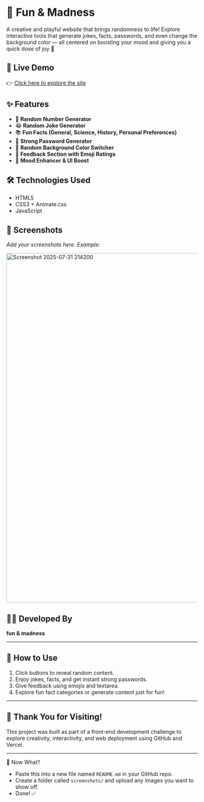 # 🎲 Fun & Madness

A creative and playful website that brings randomness to life! Explore interactive tools that generate jokes, facts, passwords, and even change the background color — all centered on boosting your mood and giving you a quick dose of joy 🎉

## 🔗 Live Demo
👉 [Click here to explore the site](https://fun-with-randomness-k57hvdg32-mrudani1712s-projects.vercel.app)

## ✨ Features
- 🔢 **Random Number Generator**
- 😂 **Random Joke Generator**
- 📚 **Fun Facts (General, Science, History, Personal Preferences)**
- 🔐 **Strong Password Generator**
- 🎨 **Random Background Color Switcher**
- 📝 **Feedback Section with Emoji Ratings**
- 💬 **Mood Enhancer & UI Boost**

## 🛠️ Technologies Used
- HTML5  
- CSS3 + Animate.css  
- JavaScript

## 📸 Screenshots

_Add your screenshots here. Example:_

<img width="1893" height="919" alt="Screenshot 2025-07-31 214200" src="https://github.com/user-attachments/assets/f199fa4a-b220-4e83-9b92-ff0b7400f3df" />



## 👨‍💻 Developed By
**fun & madness**

---

## 📌 How to Use

1. Click buttons to reveal random content.
2. Enjoy jokes, facts, and get instant strong passwords.
3. Give feedback using emojis and textarea.
4. Explore fun fact categories or generate content just for fun!

---

## 🙌 Thank You for Visiting!

This project was built as part of a front-end development challenge to explore creativity, interactivity, and web deployment using GitHub and Vercel.

---

📂 Now What?

- Paste this into a new file named `README.md` in your GitHub repo.
- Create a folder called `screenshots/` and upload any images you want to show off.
- Done! ✅
